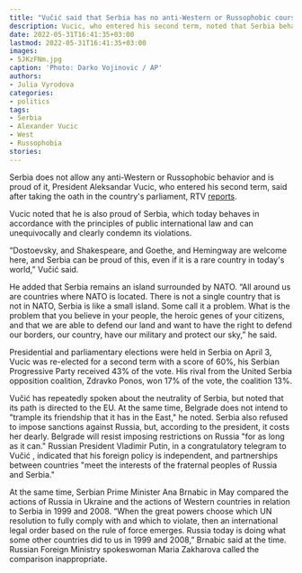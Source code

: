 ```yaml
---
title: "Vučić said that Serbia has no anti-Western or Russophobic course"
description: Vucic, who entered his second term, noted that Serbia behaves in accordance with the principles of international law and can unequivocally condemn its violations. He also called neutrality the path to the future for the country.
date: 2022-05-31T16:41:35+03:00
lastmod: 2022-05-31T16:41:35+03:00
images:
- 5JKzFNm.jpg
caption: 'Photo: Darko Vojinovic / AP'
authors:
- Julia Vyrodova
categories:
- politics
tags:
- Serbia
- Alexander Vucic
- West
- Russophobia
stories:
---
```


Serbia does not allow any anti-Western or Russophobic behavior and is proud of it, President Aleksandar Vucic, who entered his second term, said after taking the oath in the country's parliament, RTV [reports](https://www.rtv.rs/sr_ci/politika/vucic-polaze-zakletvu-za-drugi-predsednicki-mandat_1344673.html).

Vucic noted that he is also proud of Serbia, which today behaves in accordance with the principles of public international law and can unequivocally and clearly condemn its violations.

“Dostoevsky, and Shakespeare, and Goethe, and Hemingway are welcome here, and Serbia can be proud of this, even if it is a rare country in today's world,” Vučić said.

He added that Serbia remains an island surrounded by NATO. “All around us are countries where NATO is located. There is not a single country that is not in NATO, Serbia is like a small island. Some call it a problem. What is the problem that you believe in your people, the heroic genes of your citizens, and that we are able to defend our land and want to have the right to defend our borders, our country, have our military and protect our sky,” he said.

Presidential and parliamentary elections were held in Serbia on April 3, Vucic was re-elected for a second term with a score of 60%, his Serbian Progressive Party received 43% of the vote. His rival from the United Serbia opposition coalition, Zdravko Ponos, won 17% of the vote, the coalition 13%.

Vučić has repeatedly spoken about the neutrality of Serbia, but noted that its path is directed to the EU. At the same time, Belgrade does not intend to "trample its friendship that it has in the East," he noted. Serbia also refused to impose sanctions against Russia, but, according to the president, it costs her dearly. Belgrade will resist imposing restrictions on Russia "for as long as it can." Russian President Vladimir Putin, in a congratulatory telegram to Vučić , indicated that his foreign policy is independent, and partnerships between countries "meet the interests of the fraternal peoples of Russia and Serbia."

At the same time, Serbian Prime Minister Ana Brnabic in May compared the actions of Russia in Ukraine and the actions of Western countries in relation to Serbia in 1999 and 2008. “When the great powers choose which UN resolution to fully comply with and which to violate, then an international legal order based on the rule of force emerges. Russia today is doing what some other countries did to us in 1999 and 2008,” Brnabic said at the time. Russian Foreign Ministry spokeswoman Maria Zakharova called the comparison inappropriate.